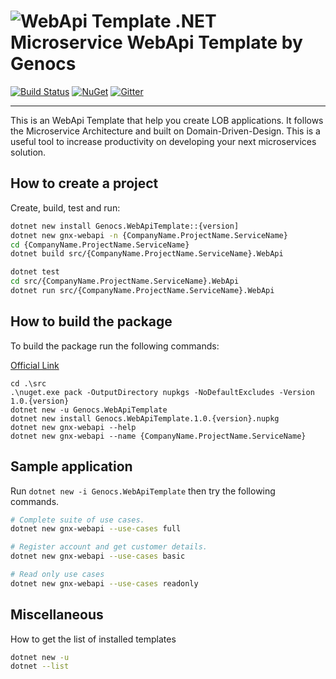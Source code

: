 ![WebApi Template](https://raw.githubusercontent.com/Genocs/genocs-webapi-template/master/icon.png) .NET Microservice WebApi Template by Genocs
=========

[![Build Status](https://app.travis-ci.com/Genocs/genocs-webapi-template.svg?branch=master)](https://app.travis-ci.com/Genocs/genocs-webapi-template) <a href="https://www.nuget.org/packages/Genocs.WebApiTemplate/" rel="Genocs.WebApiTemplate"> ![NuGet](https://buildstats.info/nuget/genocs-webapi-template)</a> [![Gitter](https://img.shields.io/badge/chat-on%20gitter-blue.svg)](https://gitter.im/genocs/)

----

This is an WebApi Template that help you create LOB applications. It follows the Microservice Architecture and built on Domain-Driven-Design. This is a useful tool to increase productivity on developing your next microservices solution. 

## How to create a project

Create, build, test and run:

``` sh
dotnet new install Genocs.WebApiTemplate::{version]
dotnet new gnx-webapi -n {CompanyName.ProjectName.ServiceName}
cd {CompanyName.ProjectName.ServiceName}
dotnet build src/{CompanyName.ProjectName.ServiceName}.WebApi

dotnet test
cd src/{CompanyName.ProjectName.ServiceName}.WebApi
dotnet run src/{CompanyName.ProjectName.ServiceName}.WebApi
```


## How to build the package

To build the package run the following commands:

[Official Link](https://docs.microsoft.com/en-us/dotnet/core/tools/custom-templates)


``` PS
cd .\src
.\nuget.exe pack -OutputDirectory nupkgs -NoDefaultExcludes -Version 1.0.{version}
dotnet new -u Genocs.WebApiTemplate
dotnet new install Genocs.WebApiTemplate.1.0.{version}.nupkg
dotnet new gnx-webapi --help
dotnet new gnx-webapi --name {CompanyName.ProjectName.ServiceName}
```


## Sample application

Run `dotnet new -i Genocs.WebApiTemplate` then try the following commands.

``` sh
# Complete suite of use cases.
dotnet new gnx-webapi --use-cases full

# Register account and get customer details.
dotnet new gnx-webapi --use-cases basic

# Read only use cases
dotnet new gnx-webapi --use-cases readonly
```


## Miscellaneous

How to get the list of installed templates

``` sh
dotnet new -u
dotnet --list
```




